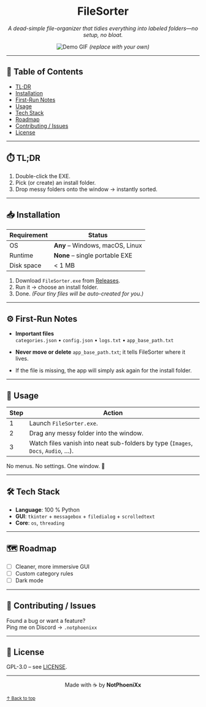 <!-- ─────────────────────────────────────────────── -->
<!--  FileSorter  •  README.md  •  GPL © NotPhoeniXx -->
<!-- ─────────────────────────────────────────────── -->

<div align="center">

# FileSorter  
_A dead-simple file-organizer that tidies everything into labeled folders—no setup, no bloat._

![Demo GIF](https://user-images.githubusercontent.com/your-gif-link.gif) *(replace with your own)*

</div>

---

## 📑 Table of Contents
- [TL;DR](#-tl;dr)
- [Installation](#-installation)
- [First-Run Notes](https://github.com/HaxOrWot/Simple-File-Sorter?tab=readme-ov-file#%EF%B8%8F-first-run-notes)
- [Usage](#-usage)
- [Tech Stack](#-tech-stack)
- [Roadmap](#-roadmap)
- [Contributing / Issues](#-contributing--issues)
- [License](#-license)

---

## ⏱️ TL;DR
1. Double-click the EXE.  
2. Pick (or create) an install folder.  
3. Drop messy folders onto the window → instantly sorted.

---

## 📥 Installation

| Requirement | Status |
|-------------|--------|
| OS          | **Any** – Windows, macOS, Linux |
| Runtime     | **None** – single portable EXE |
| Disk space  | < 1 MB |

1. Download `FileSorter.exe` from [Releases](https://github.com/NotPhoeniXx/FileSorter/releases).  
2. Run it → choose an install folder.  
3. Done. *(Four tiny files will be auto-created for you.)*

---

## ⚙️ First-Run Notes
- **Important files**  
  `categories.json` • `config.json` • `logs.txt` • `app_base_path.txt`

- **Never move or delete** `app_base_path.txt`; it tells FileSorter where it lives.  
- If the file is missing, the app will simply ask again for the install folder.

---

## 🚀 Usage

| Step | Action |
|------|--------|
| 1 | Launch `FileSorter.exe`. |
| 2 | Drag any messy folder into the window. |
| 3 | Watch files vanish into neat sub-folders by type (`Images`, `Docs`, `Audio`, …). |

No menus. No settings. One window. 🎉

---

## 🛠️ Tech Stack
- **Language**: 100 % Python  
- **GUI**: `tkinter` + `messagebox` + `filedialog` + `scrolledtext`  
- **Core**: `os`, `threading`

---

## 🗺️ Roadmap
- [ ] Cleaner, more immersive GUI  
- [ ] Custom category rules  
- [ ] Dark mode

---

## 🤝 Contributing / Issues
Found a bug or want a feature?  
Ping me on Discord → `.notphoenixx`

---

## 📄 License
GPL-3.0 – see [LICENSE](LICENSE).

---

<div align="center">

Made with ☕ by **NotPhoeniXx**

</div>

<!-- quick-return link -->
<sup>[↑ Back to top](#fileSorter)</sup>
